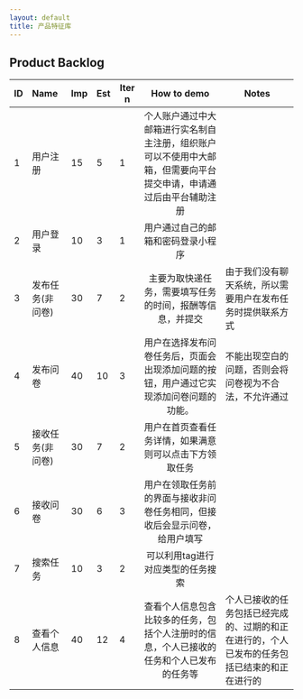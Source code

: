 ```yaml
---
layout: default
title: 产品特征库
---
```


## Product Backlog

| ID   | Name             | Imp  | Est  | Iter n |                         How to demo                          | Notes                                                        |
| ---- | :--------------- | ---- | ---- | ------ | :----------------------------------------------------------: | ------------------------------------------------------------ |
| 1    | 用户注册         | 15   | 5    | 1      | 个人账户通过中大邮箱进行实名制自主注册，组织账户可以不使用中大邮箱，但需要向平台提交申请，申请通过后由平台辅助注册 |                                                              |
| 2    | 用户登录         | 10   | 3    | 1      |              用户通过自己的邮箱和密码登录小程序              |                                                              |
| 3    | 发布任务(非问卷) | 30   | 7    | 2      |   主要为取快递任务，需要填写任务的时间，报酬等信息，并提交   | 由于我们没有聊天系统，所以需要用户在发布任务时提供联系方式   |
| 4    | 发布问卷         | 40   | 10   | 3      | 用户在选择发布问卷任务后，页面会出现添加问题的按钮，用户通过它实现添加问卷问题的功能。 | 不能出现空白的问题，否则会将问卷视为不合法，不允许通过       |
| 5    | 接收任务(非问卷) | 30   | 7    | 2      |    用户在首页查看任务详情，如果满意则可以点击下方领取任务    |                                                              |
| 6    | 接收问卷         | 30   | 6    | 3      | 用户在领取任务前的界面与接收非问卷任务相同，但接收后会显示问卷，给用户填写 |                                                              |
| 7    | 搜索任务         | 10   | 3    | 2      |              可以利用tag进行对应类型的任务搜索               |                                                              |
| 8    | 查看个人信息     | 40   | 12   | 4      | 查看个人信息包含比较多的任务，包括个人注册时的信息，个人已接收的任务和个人已发布的任务等 | 个人已接收的任务包括已经完成的、过期的和正在进行的，个人已发布的任务包括已结束的和正在进行的 |